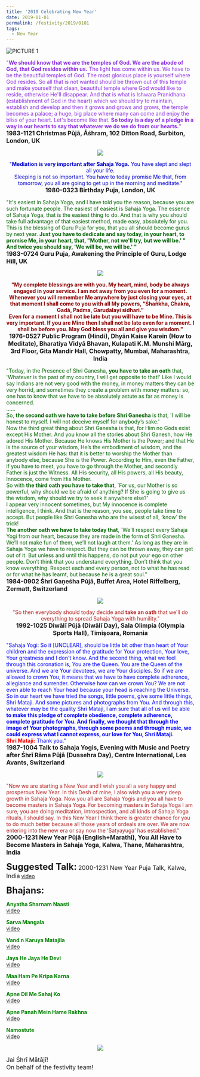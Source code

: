 ```yaml
---
title: '2019 Celebrating New Year'
date: 2019-01-01
permalink: /festivity/2019/0101
tags: 
  - New Year
---
```


![PICTURE 1](/images/image1.png)

<p>
<font color="BlueViolet">"<b>We should know that we are the temples of God. We are the abode of God, that God resides within us.</b> The light has come within us. We have to be the beautiful temples of God. The most glorious place is yourself where God resides. So all that is not wanted should be thrown out of this temple and make yourself that clean, beautiful temple where God would like to reside, otherwise He'll disappear. And that is what is Ishwara Pranidhana (establishment of God in the heart) which we should try to maintain, establish and develop and then it grows and grows and grows, the temple becomes a palace; a huge, big place where many can come and enjoy the bliss of your heart. Let's become like that. <b>So today is a day of a pledge in a way in our hearts to say that whatever we do we do from our hearts.</b>"</font><br>
<font size="+0"><b>1983-1121 Christmas Pūjā, Āśhram, 102 Ditton Road, Surbiton, London, UK</b></font>
</p>

<div style="text-align: center"><img src="/images/image57.png" /></div>

<p style="text-align:center;">
<font color="MediumBlue">"<b>Mediation is very important after Sahaja Yoga.</b> You have slept and slept all your life.<br>
Sleeping is not so important. You have to today promise Me that, from tomorrow, you all are going to get up in the morning and meditate."</font><br>
<font size="+0"><b>1980-0323 Birthday Puja, London, UK</b></font><br>
</p>

<p>
<font color="DarkGreen">"It's easiest in Sahaja Yoga, and I have told you the reason, because you are such fortunate people. The easiest of easiest is Sahaja Yoga. The essence of Sahaja Yoga, that is the easiest thing to do. And that is why you should take full advantage of that easiest method, made easy, absolutely for you. This is the blessing of Guru Puja for you, that you all should become gurus by next year. <b>Just you have to dedicate and say today, in your heart, to promise Me, in your heart, that, "Mother, not we'll try, but we will be.' "</b><br>
<b>And twice you should say, 'We will be, we will be.' "</b></font><br>
<font size="+0"><b>1983-0724 Guru Puja, Awakening the Principle of Guru, Lodge Hill, UK</b></font>
</p>

<div style="text-align: center"><img src="/images/image58.png" /></div>

<p style="text-align:center;">
<font color="DarkRed"><b>"My complete blessings are with you. My heart, mind, body be always engaged in your service. I am not away from you even for a moment. Whenever you will remember Me anywhere by just closing your eyes, at that moment I shall come to you with all My powers, “Śhaṅkha, Chakra, Gadā, Padma, Garuḍalayi sidhari.”<br> 
Even for a moment I shall not be late but you will have to be Mine. This is very important. If you are Mine then I shall not be late even for a moment. I shall be before you. May God bless you all and give
you wisdom."</b></font><br>
<font size="+0"><b>1976-0527 Public Program (Hindi), Dhyān Kaise Karein (How to Meditate), Bharatiya Vidyā Bhavan, Kulapati K.M. Munshi Mārg, 3rd Floor, Gita Mandir Hall, Chowpatty, Mumbai, Maharashtra, India</b></font><br>
</p>

<p>
<font color="DarkGreen">"Today, in the Presence of Shri Ganesha, <b>you have to take an oath</b> that, 'Whatever is the past of my country, I will get opposite to that!' Like I would say Indians are not very good with the money, in money matters they can be very horrid, and sometimes they create a problem with money matters: so, one has to know that we have to be absolutely astute as far as money is concerned.<br>
......<br>
So, <b>the second oath we have to take before Shri Ganesha</b> is that, 'I will be honest to myself. I will not deceive myself for anybody’s sake.'<br>
Now the third great thing about Shri Ganesha is that, for Him no Gods exist except His Mother. And you know all the stories about Shri Ganesh, how He adored His Mother. Because He knows His Mother is the Power; and that He is the source of your wisdom, He’s the embodiment of wisdom, and the greatest wisdom He has: that it is better to worship the Mother than anybody else, because She is the Power. According to Him, even the Father, if you have to meet, you have to go through the Mother, and secondly Father is just the Witness. All His security, all His powers, all His beauty, Innocence, come from His Mother.<br>
So with <b>the third oath you have to take that</b>, `For us, our Mother is so powerful, why should we be afraid of anything? If She is going to give us the wisdom, why should we try to seek it anywhere else?'<br>
I appear very innocent sometimes, but My innocence is complete intelligence, I think. And that is the reason, you see, people take time to accept. But people like Shri Ganesha who are the wisest of all, ‘know’ the trick!<br>
<b>The another oath we have to take today that</b>, `We’ll respect every Sahaja Yogi from our heart, because they are made in the form of Shri Ganesha. We’ll not make fun of them, we’ll not laugh at them.' As long as they are in Sahaja Yoga we have to respect. But they can be thrown away, they can get out of it. But unless and until this happens, do not put your ego on other people. Don’t think that you understand everything. Don’t think that you know everything. Respect each and every person, not to what he has read or for what he has learnt, but because he is a great soul."</font><br>
<font size="+0"><b>1984-0902 Śhrī Gaṇeśha Pūjā, Buffet Area, Hotel Riffelberg, Zermatt, Switzerland</b></font>
</p>

<div style="text-align: center"><img src="/images/image59.png" /></div>

<p style="text-align:center;">
<font color="FireBrick">"So then everybody should today decide and <b>take an oath</b> that we'll do everything to spread Sahaja Yoga with humility."</font><br>
<font size="+0"><b>1992-1025 Diwālī Pūjā (Diwālī Day), Sala Olimpia (Olympia Sports Hall), Timişoara, Romania</b></font><br>
</p>

<p>
<font color="blue">"Sahaja Yogi: So it [UNCLEAR], should be little bit other than heart of Your children and the expression of the gratitude for Your protection, Your love, Your greatness and I don't know. And the second thing, what we feel through this coronation is, You are the Queen. You are the Queen of the universe. And we are Your devotees, we are Your disciples. So if we are allowed to crown You, it means that we have to have complete adherence, allegiance and surrender. Otherwise how can we crown You? We are not even able to reach Your head because your head is reaching the Universe. So in our heart we have tried the songs, little poems, give some little things, Shri Mataji. And some pictures and photographs from You. And through this, whatever may be the quality Shri Mataji, I am sure that all of us will be able <b>to make this pledge of complete obedience, complete adherence, complete gratitude for You. And finally, we thought that through the image of Your photographs, through some poems and through music, we could express what I cannot express, our love for You, Shri Mataji.</b></font><br>
<font color="red"><b>Shri Mataji:</b></font> <font color="blue">Thank you."</font><br>
<font size="+0"><b>1987-1004 Talk to Sahaja Yogis, Evening with Music and Poetry after Śhrī Rāma Pūjā (Dussehra Day), Centre International, Les Avants, Switzerland</b></font>
</p>

<div style="text-align: center"><img src="/images/image60.png" /></div>

<p>
<font color="FireBrick">"Now we are starting a New Year and I wish you all a very happy and prosperous New Year. In this Desh of mine, I also wish you a very deep growth in Sahaja Yoga. Now you all are Sahaja Yogis and you all have to become masters in Sahaja Yoga.  For becoming masters in Sahaja Yoga I am sure, you are doing meditation, introspection, and all kinds of Sahaja Yoga rituals, I should say. In this New Year I think there is greater chance for you to do much better because all those years of ordeals are over. We are now entering into the new era or say now the ‘Satyayuga’ has established."</font><br>
<font size="+0"><b>2000-1231 New Year Pūjā (English+Marathi), You All Have to Become Masters in Sahaja Yoga, Kalwa, Thane, Maharashtra, India</b></font>
</p>

<font size="+2"><b>Suggested Talk:</b></font> 
<font size="+0">2000-1231 New Year Puja Talk, Kalwe, India</font>
<a href="https://seven-teams.github.io/Videos_Links.html"> video</a><br>

<font size="+2"><b>Bhajans:</b></font>

<p>
<font color="green"><b>Anyatha Sharnam Naasti</b></font><br>
<a href="https://www.youtube.com/watch?v=NX0Gy8VNh3E"> video</a><br>
</p>

<p>
<font color="green"><b>Sarva Mangala</b></font><br>
<a href="https://www.youtube.com/watch?v=Muz4_qCjghQ">video</a>
</p>
 
<p>
<font color="green"><b>Vand n Karuya Matajila</b></font><br>
<a href="https://seven-teams.github.io/Videos_Links.html">video</a> 
</p>

<p>
<font color="green"><b>Jaya He Jaya He Devi</b></font><br>
<a href="https://seven-teams.github.io/Videos_Links.html">video</a>
</p>

<p>
<font color="green"><b>Maa Ham Pe Kripa Karna</b></font><br>
<a href="https://www.youtube.com/watch?v=Rf52Z_PLWBY">video</a> 
</p>

<p>
<font color="green"><b>Apne Dil Me Sahaj Ko</b></font><br>
<a href="https://www.youtube.com/watch?v=l3ysT319i-Y">video</a> 
</p>

<p>
<font color="green"><b>Apne Panah Mein Hame Rakhna</b></font><br>
<a href="https://www.youtube.com/watch?v=1zzMwHijwI0">video</a> 
</p>

<p>
<font color="green"><b>Namostute</b></font><br>
<a href="https://www.youtube.com/watch?v=30F02gXLuGw">video</a> 
</p>

<div style="text-align: center"><img src="/images/image61.png" /></div>

<p>
<font size="+0">Jai Śhrī Mātājī!<br>
On behalf of the festivity team!</font>
</p>